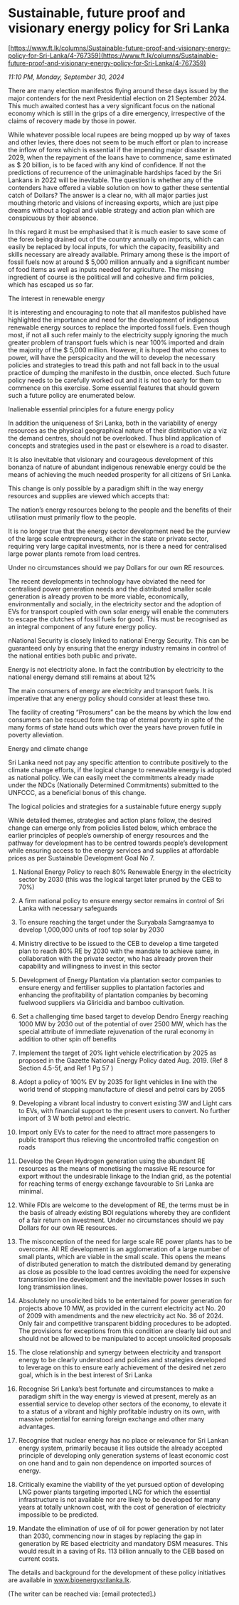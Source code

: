 # Sustainable, future proof and visionary energy policy for Sri Lanka

[https://www.ft.lk/columns/Sustainable-future-proof-and-visionary-energy-policy-for-Sri-Lanka/4-767359](https://www.ft.lk/columns/Sustainable-future-proof-and-visionary-energy-policy-for-Sri-Lanka/4-767359)

*11:10 PM, Monday, September 30, 2024*

There are many election manifestos flying around these days issued by the major contenders for the next Presidential election on 21 September 2024. This much awaited contest has a very significant focus on the national economy which is still in the grips of a dire emergency, irrespective of the claims of recovery made by those in power.

While whatever possible local rupees are being mopped up by way of taxes and other levies, there does not seem to be much effort or plan to increase the inflow of forex which is essential if the impending major disaster in 2029, when the repayment of the loans have to commence, same estimated as $ 20 billion, is to be faced with any kind of confidence. If not the predictions of recurrence of the unimaginable hardships faced by the Sri Lankans in 2022 will be inevitable. The question is whether any of the contenders have offered a viable solution on how to gather these sentential catch of Dollars? The answer is a clear no, with all major parties just mouthing rhetoric and visions of increasing exports, which are just pipe dreams without a logical and viable strategy and action plan which are conspicuous by their absence.

In this regard it must be emphasised that it is much easier to save some of the forex being drained out of the country annually on imports, which can easily be replaced by local inputs, for which the capacity, feasibility and skills necessary are already available. Primary among these is the import of fossil fuels now at around $ 5,000 million annually and a significant number of food items as well as inputs needed for agriculture. The missing ingredient of course is the political will and cohesive and firm policies, which has escaped us so far.

The interest in renewable energy

It is interesting and encouraging to note that all manifestos published have highlighted the importance and need for the development of indigenous renewable energy sources to replace the imported fossil fuels. Even though most, if not all such refer mainly to the electricity supply ignoring the much greater problem of transport fuels which is near 100% imported and drain the majority of the $ 5,000 million. However, it is hoped that who comes to power, will have the perspicacity and the will to develop the necessary policies and strategies to tread this path and not fall back in to the usual practice of dumping the manifesto in the dustbin, once elected. Such future policy needs to be carefully worked out and it is not too early for them to commence on this exercise. Some essential features that should govern such a future policy are enumerated below.

Inalienable essential principles for a future energy policy

In addition the uniqueness of Sri Lanka, both in the variability of energy resources as the physical geographical nature of their distribution viz a viz the demand centres, should not be overlooked. Thus blind application of concepts and strategies used in the past or elsewhere is a road to disaster.

It is also inevitable that visionary and courageous development of this bonanza of nature of abundant indigenous renewable energy could be the means of achieving the much needed prosperity for all citizens of Sri Lanka.

This change is only possible by a paradigm shift in the way energy resources and supplies are viewed which accepts that:

The nation’s energy resources belong to the people and the benefits of their utilisation must primarily flow to the people.

It is no longer true that the energy sector development need be the purview of the large scale entrepreneurs, either in the state or private sector, requiring very large capital investments, nor is there a need for centralised large power plants remote from load centres.

Under no circumstances should we pay Dollars for our own RE resources.

The recent developments in technology have obviated the need for centralised power generation needs and the distributed smaller scale generation is already proven to be more viable, economically, environmentally and socially, in the electricity sector and the adoption of EVs for transport coupled with own solar energy will enable the commuters to escape the clutches of fossil fuels for good. This must be recognised as an integral component of any future energy policy.

nNational Security is closely linked to national Energy Security. This can be guaranteed only by ensuring that the energy industry remains in control of the national entities both public and private.

Energy is not electricity alone. In fact the contribution by electricity to the national energy demand still remains at about 12%

The main consumers of energy are electricity and transport fuels. It is imperative that any energy policy should consider at least these two.

The facility of creating “Prosumers” can be the means by which the low end consumers can be rescued form the trap of eternal poverty in spite of the many forms of state hand outs which over the years have proven futile in poverty alleviation.

Energy and climate change

Sri Lanka need not pay any specific attention to contribute positively to the climate change efforts, if the logical change to renewable energy is adopted as national policy. We can easily meet the commitments already made under the NDCs (Nationally Determined Commitments) submitted to the UNFCCC, as a beneficial bonus of this change.

The logical policies and strategies for a sustainable future energy supply

While detailed themes, strategies and action plans follow, the desired change can emerge only from policies listed below, which embrace the earlier principles of people’s ownership of energy resources and the pathway for development has to be centred towards people’s development while ensuring access to the energy services and supplies at affordable prices as per Sustainable Development Goal No 7.

1. National Energy Policy to reach 80% Renewable Energy in the electricity sector by 2030 (this was the logical target later pruned by the CEB to 70%)

2. A firm national policy to ensure energy sector remains in control of Sri Lanka with necessary safeguards

3. To ensure reaching the target under the Suryabala Samgraamya to develop 1,000,000 units of roof top solar by 2030

4. Ministry directive to be issued to the CEB to develop a time targeted plan to reach 80% RE by 2030 with the mandate to achieve same, in collaboration with the private sector, who has already proven their capability and willingness to invest in this sector

5. Development of Energy Plantation via plantation sector companies to ensure energy and fertiliser supplies to plantation factories and enhancing the profitability of plantation companies by becoming fuelwood suppliers via Gliricidia and bamboo cultivation.

6. Set a challenging time based target to develop Dendro Energy reaching 1000 MW by 2030 out of the potential of over 2500 MW, which has the special attribute of immediate rejuvenation of the rural economy in addition to other spin off benefits

7. Implement the target of 20% light vehicle electrification by 2025 as proposed in the Gazette National Energy Policy dated Aug. 2019. (Ref 8 Section 4.5-5f, and Ref 1 Pg 57 )

8. Adopt a policy of 100% EV by 2035 for light vehicles in line with the world trend of stopping manufacture of diesel and petrol cars by 2055

9. Developing a vibrant local industry to convert existing 3W and Light cars to EVs, with financial support to the present users to convert. No further import of 3 W both petrol and electric.

10. Import only EVs to cater for the need to attract more passengers to public transport thus relieving the uncontrolled traffic congestion on roads

11. Develop the Green Hydrogen generation using the abundant RE resources as the means of monetising the massive RE resource for export without the undesirable linkage to the Indian grid, as the potential for reaching terms of energy exchange favourable to Sri Lanka are minimal.

12. While FDIs are welcome to the development of RE, the terms must be in the basis of already existing BOI regulations whereby they are confident of a fair return on investment. Under no circumstances should we pay Dollars for our own RE resources.

13. The misconception of the need for large scale RE power plants has to be overcome. All RE development is an agglomeration of a large number of small plants, which are viable in the small scale. This opens the means of distributed generation to match the distributed demand by generating as close as possible to the load centres avoiding the need for expensive transmission line development and the inevitable power losses in such long transmission lines.

14. Absolutely no unsolicited bids to be entertained for power generation for projects above 10 MW, as provided in the current electricity act No. 20 of 2009 with amendments and the new electricity act No. 36 of 2024. Only fair and competitive transparent bidding procedures to be adopted. The provisions for exceptions from this condition are clearly laid out and should not be allowed to be manipulated to accept unsolicited proposals

15. The close relationship and synergy between electricity and transport energy to be clearly understood and policies and strategies developed to leverage on this to ensure early achievement of the desired net zero goal, which is in the best interest of Sri Lanka

16. Recognise Sri Lanka’s best fortunate and circumstances to make a paradigm shift in the way energy is viewed at present, merely as an essential service to develop other sectors of the economy, to elevate it to a status of a vibrant and highly profitable industry on its own, with massive potential for earning foreign exchange and other many advantages.

17. Recognise that nuclear energy has no place or relevance for Sri Lankan energy system, primarily because it lies outside the already accepted principle of developing only generation systems of least economic cost on one hand and to gain non dependence on imported sources of energy.

18. Critically examine the viability of the yet pursued option of developing LNG power plants targeting imported LNG for which the essential infrastructure is not available nor are likely to be developed for many years at totally unknown cost, with the cost of generation of electricity impossible to be predicted.

19. Mandate the elimination of use of oil for power generation by not later than 2030, commencing now in stages by replacing the gap in generation by RE based electricity and mandatory DSM measures. This would result in a saving of Rs. 113 billion annually to the CEB based on current costs.

The details and background for the development of these policy initiatives are available in www.bioenergysrilanka.lk.

(The writer can be reached via: [email protected].)

